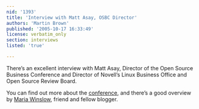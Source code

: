 ```yaml
---
nid: '1393'
title: 'Interview with Matt Asay, OSBC Director'
authors: 'Martin Brown'
published: '2005-10-17 16:33:49'
license: verbatim_only
section: interviews
listed: 'true'

---
```

There’s an excellent interview with Matt Asay, Director of the Open Source Business Conference and Director of Novell’s Linux Business Office and Open Source Review Board. 

You can find out more about the [conference](http://www.osbc.com/live/13/), and there’s a good overview by [Maria Winslow](http://winslow.linuxworld.com/osbc.htm), friend and fellow blogger.

